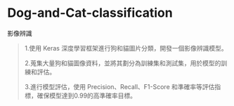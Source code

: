# Dog-and-Cat-classification
影像辨識

>1.使用 Keras 深度學習框架進行狗和貓圖片分類，開發一個影像辨識模型。
>
>2.蒐集大量狗和貓圖像資料，並將其劃分為訓練集和測試集，用於模型的訓練和評估。
> 
>3.進行模型評估，使用 Precision、Recall、F1-Score 和準確率等評估指標，確保模型達到0.99的高準確率目標。
> 
